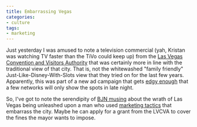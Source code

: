 ```yaml
---
title: Embarrassing Vegas
categories:
- culture
tags:
- marketing
---
```


Just yesterday I was amused to note a television commercial (yah, Kristan was watching TV faster than the TiVo could keep up) from the [Las
Vegas Convention and Visitors Authority][1] that was certainly more in line with the traditional view of that city.  That is, not the whitewashed "family friendly" Just-Like-Disney-With-Slots view that they tried on for the last few years.  Apparently, this was part of a new ad campaign that gets [edgy enough][2] that a few networks will only show the spots in late night.

   [1]: http://www.vegasfreedom.com/
   [2]: http://www.reviewjournal.com/lvrj_home/2003/Jan-15-Wed-2003/business/20427758.html

So, I've got to note the serendipity of [BJN musing][3] about the wrath of Las Vegas being unleashed upon a man who used [marketing tactics][4] that embarrass the city.  Maybe he can apply for a grant from the LVCVA to cover the fines the mayor wants to impose.

   [3]: http://stlbrianj.blogspot.com/2003_07_20_archive.html#105924137548768957
   [4]: http://www.huntingforbambi.com/

